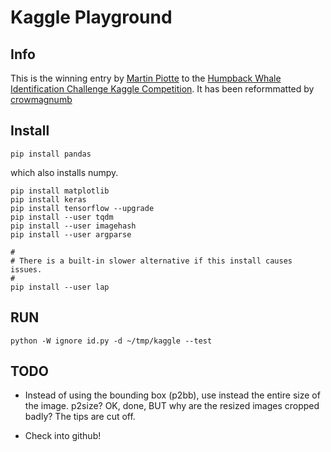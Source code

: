 # Kaggle Playground

## Info

This is the winning entry by [Martin Piotte](https://www.kaggle.com/martinpiotte) to the [Humpback Whale Identification Challenge Kaggle Competition](https://www.kaggle.com/c/whale-categorization-playground/data). It has been reformmatted by [crowmagnumb](https://github.com/crowmagnumb)

## Install

    pip install pandas

which also installs numpy.

    pip install matplotlib
    pip install keras
    pip install tensorflow --upgrade
    pip install --user tqdm
    pip install --user imagehash
    pip install --user argparse

    #
    # There is a built-in slower alternative if this install causes issues.
    #
    pip install --user lap

## RUN

    python -W ignore id.py -d ~/tmp/kaggle --test

## TODO

*   Instead of using the bounding box (p2bb), use instead the entire size of the image. p2size?
    OK, done, BUT why are the resized images cropped badly? The tips are cut off.

-   Check into github!
